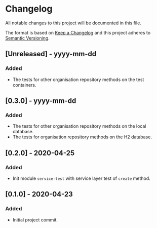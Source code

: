 # Changelog

All notable changes to this project will be documented in this file.

The format is based on [Keep a Changelog](http://keepachangelog.com/) and this project adheres to [Semantic Versioning](http://semver.org/).

## [Unreleased] - yyyy-mm-dd

### Added

- The tests for other organisation repository methods on the test containers.

## [0.3.0] - yyyy-mm-dd

### Added

- The tests for other organisation repository methods on the local database.
- The tests for organisation repository methods on the H2 database.

## [0.2.0] - 2020-04-25

### Added
- Init module `service-test` with service layer test of `create` method.

## [0.1.0] - 2020-04-23

### Added
- Initial project commit.